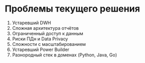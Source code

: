 # Проблемы текущего решения

 1. Устаревший DWH  
 2. Сложная архитектура отчётов
 3. Ограниченный доступ к данным
 4. Риски ПДн и Data Privacy
 5. Сложности с масштабированием
 6. Устаревший Power Builder
 7. Разнородный стек в доменах (Python, Java, Go) 